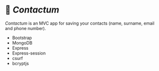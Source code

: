 # 📇 _Contactum_

_Contactum_ is an MVC app for saving your contacts (name, surname, email and phone number). 

* Bootstrap
* MongoDB
* Express
* Express-session
* csurf
* bcryptjs
